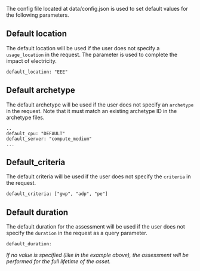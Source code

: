 
The config file located at data/config.json is used to set default values for the following parameters.

## Default location

The default location will be used if the user does not specify a ```usage_location``` in the request. 
The parameter is used to complete the impact of electricity.

```
default_location: "EEE"
```

## Default archetype

The default archetype will be used if the user does not specify an ```archetype``` in the request.
Note that it must match an existing archetype ID in the archetype files.

```
..
default_cpu: "DEFAULT"
default_server: "compute_medium"
...
```

## Default_criteria

The default criteria will be used if the user does not specify the ```criteria``` in the request.

```
default_criteria: ["gwp", "adp", "pe"]
```

## Default duration

The default duration for the assessment will be used
if the user does not specify the ```duration``` in the request as a query parameter.

```
default_duration:
```

*If no value is specified (like in the example above), the assessment will be performed for the full lifetime of the asset.*